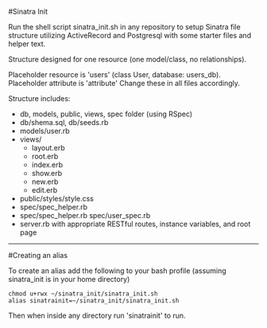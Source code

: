 #Sinatra Init

Run the shell script sinatra_init.sh in any repository to setup Sinatra file structure utilizing ActiveRecord and Postgresql with some starter files and helper text.

Structure designed for one resource (one model/class, no relationships).

Placeholder resource is 'users' (class User, database: users_db). Placeholder attribute is 'attribute'
Change these in all files accordingly.

Structure includes:

* db, models, public, views, spec folder (using RSpec)
* db/shema.sql, db/seeds.rb
* models/user.rb
* views/
  * layout.erb
  * root.erb
  * index.erb
  * show.erb
  * new.erb
  * edit.erb
* public/styles/style.css
* spec/spec_helper.rb
* spec/spec_helper.rb spec/user_spec.rb
* server.rb with appropriate RESTful routes, instance variables, and
  root page

---

#Creating an alias

To create an alias add the following to your bash profile (assuming sinatra_init is in your home directory)

```
chmod u+rwx ~/sinatra_init/sinatra_init.sh
alias sinatrainit=~/sinatra_init/sinatra_init.sh
```

Then when inside any directory run 'sinatrainit' to run.

